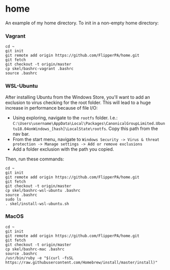 # home
An example of my home directory. To init in a non-empty home directory:

### Vagrant
```
cd ~
git init
git remote add origin https://github.com/FlipperPA/home.git
git fetch
git checkout -t origin/master
cp skel/bashrc-vagrant .bashrc
source .bashrc
```

### WSL-Ubuntu

After installing Ubuntu from the Windows Store, you'll want to add an exclusion to virus checking for the root folder. This will lead to a huge increase in performance because of file I/O:

* Using exploring, navigate to the `rootfs` folder. I.e.: `C:\Users\username\AppData\Local\Packages\CanonicalGroupLimited.Ubuntu18.04onWindows_[hash]\LocalState\rootfs`. Copy this path from the nav bar.
* From the start menu, navigate to `Windows Security -> Virus & threat protection -> Manage settings -> Add or remove exclusions`
* Add a folder exclusion with the path you copied.

Then, run these commands:

```
cd ~
git init
git remote add origin https://github.com/FlipperPA/home.git
git fetch
git checkout -t origin/master
cp skel/bashrc-wsl-ubuntu .bashrc
source .bashrc
sudo ls
. skel/install-wsl-ubuntu.sh
```

### MacOS
```
cd ~
git init
git remote add origin https://github.com/FlipperPA/home.git
git fetch
git checkout -t origin/master
cp skel/bashrc-mac .bashrc
source .bashrc
/usr/bin/ruby -e "$(curl -fsSL https://raw.githubusercontent.com/Homebrew/install/master/install)"
```
